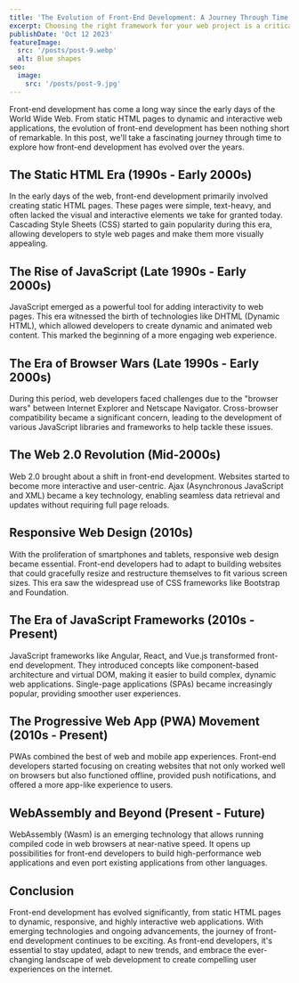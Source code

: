```yaml
---
title: 'The Evolution of Front-End Development: A Journey Through Time'
excerpt: Choosing the right framework for your web project is a critical decision that can significantly impact the development process and the success of your project. With so many options available, it's essential to consider various factors before making a choice.
publishDate: 'Oct 12 2023'
featureImage:
  src: '/posts/post-9.webp'
  alt: Blue shapes
seo:
  image:
    src: '/posts/post-9.jpg'
---
```


Front-end development has come a long way since the early days of the World Wide Web. From static HTML pages to dynamic and interactive web applications, the evolution of front-end development has been nothing short of remarkable. In this post, we'll take a fascinating journey through time to explore how front-end development has evolved over the years.

## The Static HTML Era (1990s - Early 2000s)

In the early days of the web, front-end development primarily involved creating static HTML pages. These pages were simple, text-heavy, and often lacked the visual and interactive elements we take for granted today. Cascading Style Sheets (CSS) started to gain popularity during this era, allowing developers to style web pages and make them more visually appealing.

## The Rise of JavaScript (Late 1990s - Early 2000s)

JavaScript emerged as a powerful tool for adding interactivity to web pages. This era witnessed the birth of technologies like DHTML (Dynamic HTML), which allowed developers to create dynamic and animated web content. This marked the beginning of a more engaging web experience.

## The Era of Browser Wars (Late 1990s - Early 2000s)

During this period, web developers faced challenges due to the "browser wars" between Internet Explorer and Netscape Navigator. Cross-browser compatibility became a significant concern, leading to the development of various JavaScript libraries and frameworks to help tackle these issues.

## The Web 2.0 Revolution (Mid-2000s)

Web 2.0 brought about a shift in front-end development. Websites started to become more interactive and user-centric. Ajax (Asynchronous JavaScript and XML) became a key technology, enabling seamless data retrieval and updates without requiring full page reloads.

## Responsive Web Design (2010s)

With the proliferation of smartphones and tablets, responsive web design became essential. Front-end developers had to adapt to building websites that could gracefully resize and restructure themselves to fit various screen sizes. This era saw the widespread use of CSS frameworks like Bootstrap and Foundation.

## The Era of JavaScript Frameworks (2010s - Present)

JavaScript frameworks like Angular, React, and Vue.js transformed front-end development. They introduced concepts like component-based architecture and virtual DOM, making it easier to build complex, dynamic web applications. Single-page applications (SPAs) became increasingly popular, providing smoother user experiences.

## The Progressive Web App (PWA) Movement (2010s - Present)

PWAs combined the best of web and mobile app experiences. Front-end developers started focusing on creating websites that not only worked well on browsers but also functioned offline, provided push notifications, and offered a more app-like experience to users.

## WebAssembly and Beyond (Present - Future)

WebAssembly (Wasm) is an emerging technology that allows running compiled code in web browsers at near-native speed. It opens up possibilities for front-end developers to build high-performance web applications and even port existing applications from other languages.

## Conclusion

Front-end development has evolved significantly, from static HTML pages to dynamic, responsive, and highly interactive web applications. With emerging technologies and ongoing advancements, the journey of front-end development continues to be exciting. As front-end developers, it's essential to stay updated, adapt to new trends, and embrace the ever-changing landscape of web development to create compelling user experiences on the internet.
